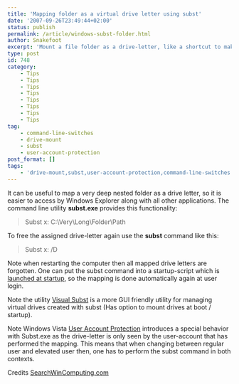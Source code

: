 ```yaml
---
title: 'Mapping folder as a virtual drive letter using subst'
date: '2007-09-26T23:49:44+02:00'
status: publish
permalink: /article/windows-subst-folder.html
author: Snakefoot
excerpt: 'Mount a file folder as a drive-letter, like a shortcut to make it easier to access the folder.'
type: post
id: 748
category:
    - Tips
    - Tips
    - Tips
    - Tips
    - Tips
    - Tips
    - Tips
    - Tips
tag:
    - command-line-switches
    - drive-mount
    - subst
    - user-account-protection
post_format: []
tags:
    - 'drive-mount,subst,user-account-protection,command-line-switches'
---
```

It can be useful to map a very deep nested folder as a drive letter, so it is easier to access by Windows Explorer along with all other applications. The command line utility **subst.exe** provides this functionality:

> Subst x: C:\\Very\\Long\\Folder\\Path

 To free the assigned drive-letter again use the **subst** command like this:
 > Subst x: /D

 Note when restarting the computer then all mapped drive letters are forgotten. One can put the subst command into a startup-script which is [launched at startup](/article/windows-startup-order.html), so the mapping is done automatically again at user login.  
  
 Note the utility [Visual Subst](http://www.ntwind.com/software/utilities/visual-subst.html "	
NTWind Software") is a more GUI friendly utility for managing virtual drives created with subst (Has option to mount drives at boot / startup).   
  
 Note Windows Vista [User Account Protection](/article/winnt-user-account-protection.html) introduces a special behavior with Subst.exe as the drive-letter is only seen by the user-account that has performed the mapping. This means that when changing between regular user and elevated user then, one has to perform the subst command in both contexts.  
  
 Credits [SearchWinComputing.com](http://searchwincomputing.com/)